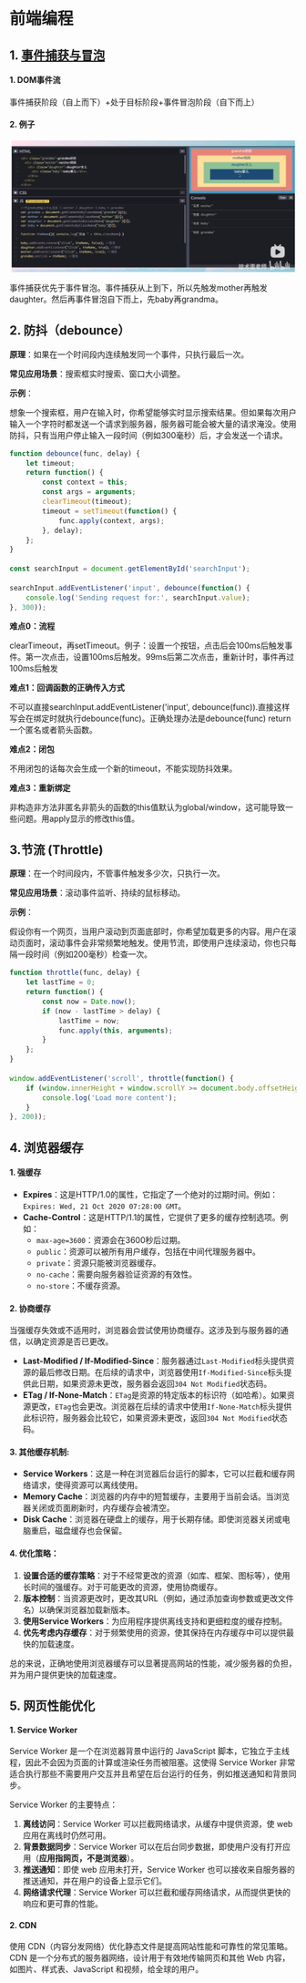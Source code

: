# 前端编程

## 1. [事件捕获与冒泡](https://www.bilibili.com/video/BV1m7411L7YW/?spm_id_from=333.788&vd_source=a82ddca015c3600e3ebfadd0eb69d716)

#### 1. DOM事件流

事件捕获阶段（自上而下）+处于目标阶段+事件冒泡阶段（自下而上）

#### 2. 例子

![1693208037428](javascript2.png)

事件捕获优先于事件冒泡。事件捕获从上到下，所以先触发mother再触发daughter。然后再事件冒泡自下而上，先baby再grandma。



## 2. 防抖（debounce）

**原理**：如果在一个时间段内连续触发同一个事件，只执行最后一次。

**常见应用场景**：搜索框实时搜索、窗口大小调整。

**示例**：

想象一个搜索框，用户在输入时，你希望能够实时显示搜索结果。但如果每次用户输入一个字符时都发送一个请求到服务器，服务器可能会被大量的请求淹没。使用防抖，只有当用户停止输入一段时间（例如300毫秒）后，才会发送一个请求。

```javascript
function debounce(func, delay) {
    let timeout;
    return function() {
        const context = this;
        const args = arguments;
        clearTimeout(timeout);
        timeout = setTimeout(function() {
            func.apply(context, args);
        }, delay);
    };
}

const searchInput = document.getElementById('searchInput');

searchInput.addEventListener('input', debounce(function() {
    console.log('Sending request for:', searchInput.value);
}, 300));
```

**难点0：流程**

clearTimeout，再setTimeout。例子：设置一个按钮，点击后会100ms后触发事件。第一次点击，设置100ms后触发。99ms后第二次点击，重新计时，事件再过100ms后触发

**难点1：回调函数的正确传入方式**

不可以直接searchInput.addEventListener('input', debounce(func)).直接这样写会在绑定时就执行debounce(func)。正确处理办法是debounce(func) return一个匿名或者箭头函数。

**难点2：闭包**

不用闭包的话每次会生成一个新的timeout，不能实现防抖效果。

**难点3：重新绑定**

非构造非方法非匿名非箭头的函数的this值默认为global/window，这可能导致一些问题。用apply显示的修改this值。

## 3.节流 (Throttle)

**原理**：在一个时间段内，不管事件触发多少次，只执行一次。

**常见应用场景**：滚动事件监听、持续的鼠标移动。

**示例**：

假设你有一个网页，当用户滚动到页面底部时，你希望加载更多的内容。用户在滚动页面时，滚动事件会非常频繁地触发。使用节流，即使用户连续滚动，你也只每隔一段时间（例如200毫秒）检查一次。

```javascript
function throttle(func, delay) {
    let lastTime = 0;
    return function() {
        const now = Date.now();
        if (now - lastTime > delay) {
            lastTime = now;
            func.apply(this, arguments);
        }
    };
}

window.addEventListener('scroll', throttle(function() {
    if (window.innerHeight + window.scrollY >= document.body.offsetHeight) {
        console.log('Load more content');
    }
}, 200));
```

## 4. 浏览器缓存

#### 1. 强缓存

- **Expires**：这是HTTP/1.0的属性，它指定了一个绝对的过期时间。例如：`Expires: Wed, 21 Oct 2020 07:28:00 GMT`。
- **Cache-Control**：这是HTTP/1.1的属性，它提供了更多的缓存控制选项。例如：
  - `max-age=3600`：资源会在3600秒后过期。
  - `public`：资源可以被所有用户缓存，包括在中间代理服务器中。
  - `private`：资源只能被浏览器缓存。
  - `no-cache`：需要向服务器验证资源的有效性。
  - `no-store`：不缓存资源。

#### 2. 协商缓存

当强缓存失效或不适用时，浏览器会尝试使用协商缓存。这涉及到与服务器的通信，以确定资源是否已更改。

- **Last-Modified / If-Modified-Since**：服务器通过`Last-Modified`标头提供资源的最后修改日期。在后续的请求中，浏览器使用`If-Modified-Since`标头提供此日期，如果资源未更改，服务器会返回`304 Not Modified`状态码。
- **ETag / If-None-Match**：`ETag`是资源的特定版本的标识符（如哈希）。如果资源更改，`ETag`也会更改。浏览器在后续的请求中使用`If-None-Match`标头提供此标识符，服务器会比较它，如果资源未更改，返回`304 Not Modified`状态码。

#### 3. **其他缓存机制**:

- **Service Workers**：这是一种在浏览器后台运行的脚本，它可以拦截和缓存网络请求，使得资源可以离线使用。
- **Memory Cache**：浏览器的内存中的短暂缓存，主要用于当前会话。当浏览器关闭或页面刷新时，内存缓存会被清空。
- **Disk Cache**：浏览器在硬盘上的缓存，用于长期存储。即使浏览器关闭或电脑重启，磁盘缓存也会保留。

#### 4. 优化策略：

1. **设置合适的缓存策略**：对于不经常更改的资源（如库、框架、图标等），使用长时间的强缓存。对于可能更改的资源，使用协商缓存。
2. **版本控制**：当资源更改时，更改其URL（例如，通过添加查询参数或更改文件名）以确保浏览器加载新版本。
3. **使用Service Workers**：为应用程序提供离线支持和更细粒度的缓存控制。
4. **优先考虑内存缓存**：对于频繁使用的资源，使其保持在内存缓存中可以提供最快的加载速度。

总的来说，正确地使用浏览器缓存可以显著提高网站的性能，减少服务器的负担，并为用户提供更快的加载速度。

## 5. 网页性能优化

#### 1. Service Worker

Service Worker 是一个在浏览器背景中运行的 JavaScript 脚本，它独立于主线程，因此不会因为页面的计算或渲染任务而被阻塞。这使得 Service Worker 非常适合执行那些不需要用户交互并且希望在后台运行的任务，例如推送通知和背景同步。 

Service Worker 的主要特点：

1. **离线访问**：Service Worker 可以拦截网络请求，从缓存中提供资源，使 web 应用在离线时仍然可用。
2. **背景数据同步**：Service Worker 可以在后台同步数据，即使用户没有打开应用（**应用指网页，不是浏览器**）。
3. **推送通知**：即使 web 应用未打开，Service Worker 也可以接收来自服务器的推送通知，并在用户的设备上显示它们。
4. **网络请求代理**：Service Worker 可以拦截和缓存网络请求，从而提供更快的响应和更可靠的性能。

#### 2. CDN

使用 CDN（内容分发网络）优化静态文件是提高网站性能和可靠性的常见策略。CDN 是一个分布式的服务器网络，设计用于有效地传输网页和其他 Web 内容，如图片、样式表、JavaScript 和视频，给全球的用户。